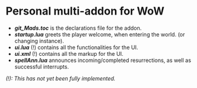 # Personal multi-addon for WoW

* **_git_Mads.toc_** is the declarations file for the addon.
* **_startup.lua_** greets the player welcome, when entering the world. (or changing instance).
* **_ui.lua_** (!) contains all the functionalities for the UI.
* **_ui.xml_** (!) contains all the markup for the UI.
* **_spellAnn.lua_** announces incoming/completed resurrections, as well as successful interrupts.

_(!): This has not yet been fully implemented._